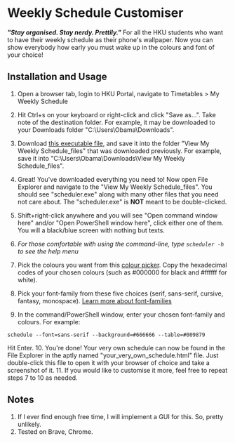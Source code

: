 # Weekly Schedule Customiser
***"Stay organised. Stay nerdy. Prettily."***
For all the HKU students who want to have their weekly schedule as their phone's wallpaper. Now you can show everybody how early you must wake up in the colours and font of your choice!

## Installation and Usage
1. Open a browser tab, login to HKU Portal, navigate to Timetables > My Weekly Schedule
2. Hit Ctrl+s on your keyboard or right-click and click "Save as...". Take note of the destination folder. For example, it may be downloaded to your Downloads folder "C:\Users\Obama\Downloads".
3. Download [this executable file](https://github.com/DarrenChangJR/Weekly-Schedule-Customiser/releases/download/v1.0/scheduler.exe), and save it into the folder "View My Weekly Schedule_files" that was downloaded previously. For example, save it into "C:\Users\Obama\Downloads\View My Weekly Schedule_files".

4. Great! You've downloaded everything you need to! Now open File Explorer and navigate to the "View My Weekly Schedule_files". You should see "scheduler.exe" along with many other files that you need not care about. The "scheduler.exe" is **NOT** meant to be double-clicked.
5. Shift+right-click anywhere and you will see "Open command window here" and/or "Open PowerShell window here", click either one of them. You will a black/blue screen with nothing but texts.
6. *For those comfortable with using the command-line, type `scheduler -h` to see the help menu*
7. Pick the colours you want from this [colour picker](https://www.w3schools.com/colors/colors_picker.asp). Copy the hexadecimal codes of your chosen colours (such as #000000 for black and #ffffff for white).
8. Pick your font-family from these five choices (serif, sans-serif, cursive, fantasy, monospace). [Learn more about font-families](https://www.masterclass.com/articles/font-family-guide#5-generic-font-families)
9. In the command/PowerShell window, enter your chosen font-family and colours. For example:

`schedule --font=sans-serif --background=#666666 --table=#009879`

Hit Enter.
10. You're done! Your very own schedule can now be found in the File Explorer in the aptly named "your_very_own_schedule.html" file. Just double-click this file to open it with your browser of choice and take a screenshot of it.
11. If you would like to customise it more, feel free to repeat steps 7 to 10 as needed.
## Notes
1. If I ever find enough free time, I will implement a GUI for this. So, pretty unlikely.
2. Tested on Brave, Chrome.
